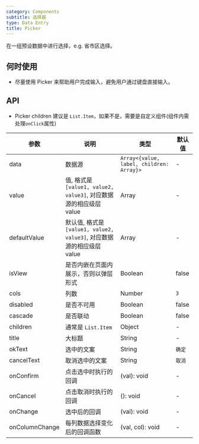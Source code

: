 ```yaml
---
category: Components
subtitle: 选择器
type: Data Entry
title: Picker
---
```


在一组预设数据中进行选择，e.g. 省市区选择。

## 何时使用

- 尽量使用 Picker 来帮助用户完成输入，避免用户通过键盘直接输入。

## API

- Picker children 建议是 `List.Item`，如果不是，需要是自定义组件(组件内需处理`onClick`属性)

| 参数           | 说明                                                                 | 类型                                     | 默认值 |
| -------------- | -------------------------------------------------------------------- | ---------------------------------------- | ------ |
| data           | 数据源                                                               | `Array<{value, label, children: Array}>` | -      |
| value          | 值, 格式是`[value1, value2, value3]`, 对应数据源的相应级层 value     | Array                                    | -      |
| defaultValue   | 默认值, 格式是`[value1, value2, value3]`, 对应数据源的相应级层 value | Array                                    | -      |
| isView         | 是否内嵌在页面内展示，否则以弹层形式                                 | Boolean                                  | false  |
| cols           | 列数                                                                 | Number                                   | `3`    |
| disabled       | 是否不可用                                                           | Boolean                                  | false  |
| cascade        | 是否联动                                                             | Boolean                                  | false  |
| children       | 通常是 `List.Item`                                                   | Object                                   | -      |
| title          | 大标题                                                               | String                                   | -      |
| okText         | 选中的文案                                                           | String                                   | `确定` |
| cancelText     | 取消选中的文案                                                       | String                                   | `取消` |
| onConfirm      | 点击选中时执行的回调                                                 | (val): void                              | -      |
| onCancel       | 点击取消时执行的回调                                                 | (): void                                 | -      |
| onChange       | 选中后的回调                                                         | (val): void                              | -      |
| onColumnChange | 每列数据选择变化后的回调函数                                         | (val, col): void                         | -      |
